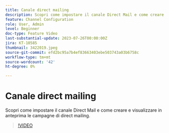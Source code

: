 ```yaml
---
title: Canale direct mailing
description: Scopri come impostare il canale Direct Mail e come creare e visualizzare in anteprima le campagne di direct mailing.
feature: Channel Configuration
role: User, Admin
level: Beginner
doc-type: Feature Video
last-substantial-update: 2023-07-26T00:00:00Z
jira: KT-10585
thumbnail: 3422019.jpeg
source-git-commit: efd2bc95a7b4ef83663403ebe503743a03b6758c
workflow-type: tm+mt
source-wordcount: '42'
ht-degree: 0%

---
```



# Canale direct mailing

Scopri come impostare il canale Direct Mail e come creare e visualizzare in anteprima le campagne di direct mailing.

>[!VIDEO](https://video.tv.adobe.com/v/3422019/?learn=on)
